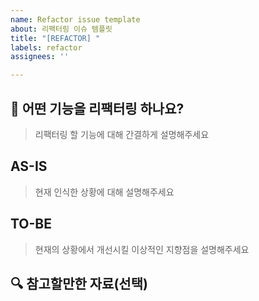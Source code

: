 ```yaml
---
name: Refactor issue template
about: 리팩터링 이슈 템플릿
title: "[REFACTOR] "
labels: refactor
assignees: ''

---
```


## 📌 어떤 기능을 리팩터링 하나요?
> 리팩터링 할 기능에 대해 간결하게 설명해주세요

## AS-IS
> 현재 인식한 상황에 대해 설명해주세요

## TO-BE
> 현재의 상황에서 개선시킬 이상적인 지향점을 설명해주세요 

## 🔍 참고할만한 자료(선택)